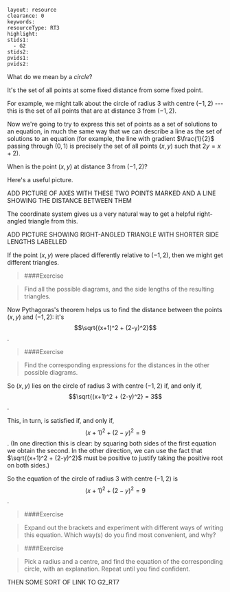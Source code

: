 ````
layout: resource
clearance: 0
keywords: 
resourceType: RT3
highlight:
stids1:
  - G2
stids2:
pvids1: 
pvids2: 

````

What do we mean by a _circle_?

It's the set of all points at some fixed distance from some fixed point.

For example, we might talk about the circle of radius 3 with centre $(-1,2)$ --- this is the set of all points that are at distance 3 from $(-1,2)$.

Now we're going to try to express this set of points as a set of solutions to an equation, in much the same way that we can describe a line as the set of solutions to an equation (for example, the line with gradient $\frac{1}{2}$ passing through $(0,1)$ is precisely the set of all points $(x,y)$ such that $2y = x + 2$).

When is the point $(x,y)$ at distance 3 from $(-1,2)$?

Here's a useful picture.

ADD PICTURE OF AXES WITH THESE TWO POINTS MARKED AND A LINE SHOWING THE DISTANCE BETWEEN THEM

The coordinate system gives us a very natural way to get a helpful right-angled triangle from this.

ADD PICTURE SHOWING RIGHT-ANGLED TRIANGLE WITH SHORTER SIDE LENGTHS LABELLED

If the point $(x,y)$ were placed differently relative to $(-1,2)$, then we might get different triangles.

> ####Exercise

> Find all the possible diagrams, and the side lengths of the resulting triangles.

Now Pythagoras's theorem helps us to find the distance between the points $(x,y)$ and $(-1,2)$: it's $$\sqrt{(x+1)^2 + (2-y)^2}$$.

> ####Exercise

> Find the corresponding expressions for the distances in the other possible diagrams.

So $(x,y)$ lies on the circle of radius 3 with centre $(-1,2)$ if, and only if, $$\sqrt{(x+1)^2 + (2-y)^2} = 3$$.

This, in turn, is satisfied if, and only if, $$(x+1)^2 + (2-y)^2 = 9$$.  (In one direction this is clear: by squaring both sides of the first equation we obtain the second.  In the other direction, we can use the fact that $\sqrt{(x+1)^2 + (2-y)^2}$ must be positive to justify taking the positive root on both sides.)

So the equation of the circle of radius 3 with centre $(-1,2)$ is $$(x+1)^2 + (2-y)^2 = 9$$.

> ####Exercise

> Expand out the brackets and experiment with different ways of writing this equation.  Which way(s) do you find most convenient, and why?

> ####Exercise

> Pick a radius and a centre, and find the equation of the corresponding circle, with an explanation.  Repeat until you find confident.

THEN SOME SORT OF LINK TO G2_RT7

